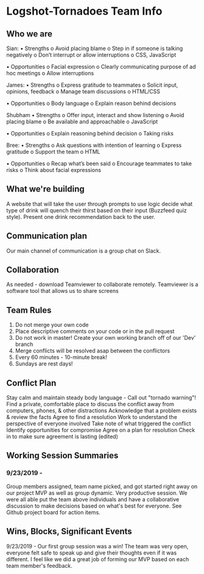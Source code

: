 # Logshot-Tornadoes Team Info

## Who we are

Sian: 
•	Strengths
o	Avoid placing blame
o	Step in if someone is talking negatively
o	Don’t interrupt or allow interruptions
o	CSS, JavaScript

•	Opportunities
o	Facial expression
o	Clearly communicating purpose of ad hoc meetings
o	Allow interruptions


James:
•	Strengths
o	Express gratitude to teammates
o	Solicit input, opinions, feedback
o	Manage team discussions
o	HTML/CSS

•	Opportunities
o	Body language
o	Explain reason behind decisions


Shubham
•	Strengths
o	Offer input, interact and show listening
o	Avoid placing blame
o	Be available and approachable
o	JavaScript

•	Opportunities
o	Explain reasoning behind decision
o	Taking risks


Bree: 
•	Strengths
o	Ask questions with intention of learning
o	Express gratitude
o	Support the team
o	HTML

•	Opportunities
o	Recap what’s been said
o	Encourage teammates to take risks
o	Think about facial expressions


## What we're building

A website that will take the user through prompts to use logic decide what type of drink will quench their thirst based on their input (Buzzfeed quiz style). Present one drink recommendation back to the user.

## Communication plan

Our main channel of communication is a group chat on Slack. 

## Collaboration
As needed - download Teamviewer to collaborate remotely. Teamviewer is a software tool that allows us to share screens


## Team Rules

1.	Do not merge your own code
2.	Place descriptive comments on your code or in the pull request
3.	Do not work in master! Create your own working branch off of our 'Dev' branch
4.	Merge conflicts will be resolved asap between the conflictors
5.	Every 60 minutes - 10-minute break!
6.	Sundays are rest days!

## Conflict Plan
Stay calm and maintain steady body language - Call out "tornado warning"!
Find a private, comfortable place to discuss the conflict away from computers, phones, & other distractions
Acknowledge that a problem exists & review the facts
Agree to find a resolution
Work to understand the perspective of everyone involved
Take note of what triggered the conflict
Identify opportunities for compromise
Agree on a plan for resolution
Check in to make sure agreement is lasting (edited) 

## Working Session Summaries

### 9/23/2019 - 
Group members assigned, team name picked, and got started right away on our project MVP as well as group dynamic. Very productive session. We were all able put the team above individuals and have a collaborative discussion to make decisions based on what's best for everyone. See Github project board for action items.


## Wins, Blocks, Significant Events

9/23/2019 - Our first group session was a win! The team was very open, everyone felt safe to speak up and give their thoughts even if it was different. I feel like we did a great job of forming our MVP based on each team member's feedback.



